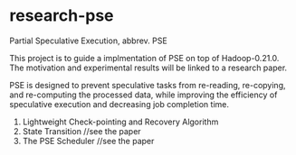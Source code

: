 # research-pse
Partial Speculative Execution, abbrev. PSE

This project is to guide a implmentation of PSE on top of Hadoop-0.21.0. The motivation and experimental results will be linked to a research paper. 

PSE is designed to prevent speculative tasks from re-reading, re-copying, and re-computing the processed data, while improving the efficiency of speculative execution and decreasing job completion time.

1. Lightweight Check-pointing and Recovery Algorithm
2. State Transition //see the paper
3. The PSE Scheduler //see the paper
